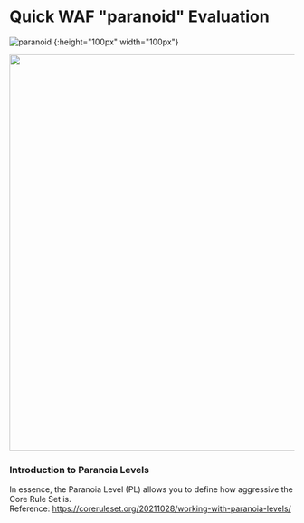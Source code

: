 # Quick WAF "paranoid" Evaluation 

![paranoid](https://user-images.githubusercontent.com/3140111/142721218-469e835e-cb27-4f17-913a-7aeb0665f905.png) {:height="100px" width="100px"} 

<img src="https://user-images.githubusercontent.com/3140111/142721218-469e835e-cb27-4f17-913a-7aeb0665f905.png)" width="700" height="700">

### Introduction to Paranoia Levels 

In essence, the Paranoia Level (PL) allows you to define how aggressive the Core Rule Set is. </br>
Reference: https://coreruleset.org/20211028/working-with-paranoia-levels/





